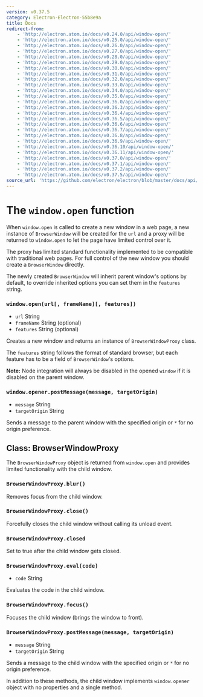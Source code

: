 ```yaml
---
version: v0.37.5
category: Electron-Electron-55b8e9a
title: Docs
redirect-from:
    - 'http://electron.atom.io/docs/v0.24.0/api/window-open/'
    - 'http://electron.atom.io/docs/v0.25.0/api/window-open/'
    - 'http://electron.atom.io/docs/v0.26.0/api/window-open/'
    - 'http://electron.atom.io/docs/v0.27.0/api/window-open/'
    - 'http://electron.atom.io/docs/v0.28.0/api/window-open/'
    - 'http://electron.atom.io/docs/v0.29.0/api/window-open/'
    - 'http://electron.atom.io/docs/v0.30.0/api/window-open/'
    - 'http://electron.atom.io/docs/v0.31.0/api/window-open/'
    - 'http://electron.atom.io/docs/v0.32.0/api/window-open/'
    - 'http://electron.atom.io/docs/v0.33.0/api/window-open/'
    - 'http://electron.atom.io/docs/v0.34.0/api/window-open/'
    - 'http://electron.atom.io/docs/v0.35.0/api/window-open/'
    - 'http://electron.atom.io/docs/v0.36.0/api/window-open/'
    - 'http://electron.atom.io/docs/v0.36.3/api/window-open/'
    - 'http://electron.atom.io/docs/v0.36.4/api/window-open/'
    - 'http://electron.atom.io/docs/v0.36.5/api/window-open/'
    - 'http://electron.atom.io/docs/v0.36.6/api/window-open/'
    - 'http://electron.atom.io/docs/v0.36.7/api/window-open/'
    - 'http://electron.atom.io/docs/v0.36.8/api/window-open/'
    - 'http://electron.atom.io/docs/v0.36.9/api/window-open/'
    - 'http://electron.atom.io/docs/v0.36.10/api/window-open/'
    - 'http://electron.atom.io/docs/v0.36.11/api/window-open/'
    - 'http://electron.atom.io/docs/v0.37.0/api/window-open/'
    - 'http://electron.atom.io/docs/v0.37.1/api/window-open/'
    - 'http://electron.atom.io/docs/v0.37.2/api/window-open/'
    - 'http://electron.atom.io/docs/v0.37.5/api/window-open/'
source_url: 'https://github.com/electron/electron/blob/master/docs/api/window-open.md'
---
```


# The `window.open` function

When `window.open` is called to create a new window in a web page, a new instance
of `BrowserWindow` will be created for the `url` and a proxy will be returned
to `window.open` to let the page have limited control over it.

The proxy has limited standard functionality implemented to be
compatible with traditional web pages. For full control of the new window
you should create a `BrowserWindow` directly.

The newly created `BrowserWindow` will inherit parent window's options by
default, to override inherited options you can set them in the `features`
string.

### `window.open(url[, frameName][, features])`

* `url` String
* `frameName` String (optional)
* `features` String (optional)

Creates a new window and returns an instance of `BrowserWindowProxy` class.

The `features` string follows the format of standard browser, but each feature
has to be a field of `BrowserWindow`'s options.

**Note:** Node integration will always be disabled in the opened `window` if it
is disabled on the parent window.

### `window.opener.postMessage(message, targetOrigin)`

* `message` String
* `targetOrigin` String

Sends a message to the parent window with the specified origin or `*` for no
origin preference.

## Class: BrowserWindowProxy

The `BrowserWindowProxy` object is returned from `window.open` and provides
limited functionality with the child window.

### `BrowserWindowProxy.blur()`

Removes focus from the child window.

### `BrowserWindowProxy.close()`

Forcefully closes the child window without calling its unload event.

### `BrowserWindowProxy.closed`

Set to true after the child window gets closed.

### `BrowserWindowProxy.eval(code)`

* `code` String

Evaluates the code in the child window.

### `BrowserWindowProxy.focus()`

Focuses the child window (brings the window to front).

### `BrowserWindowProxy.postMessage(message, targetOrigin)`

* `message` String
* `targetOrigin` String

Sends a message to the child window with the specified origin or `*` for no
origin preference.

In addition to these methods, the child window implements `window.opener` object
with no properties and a single method.
